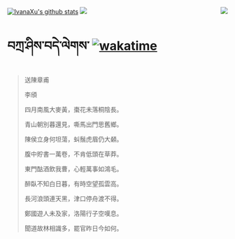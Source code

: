 [![IvanaXu's github stats](https://github-readme-stats.vercel.app/api?username=IvanaXu&show_icons=true&theme=vue-dark)](https://github.com/anuraghazra/github-readme-stats)
<img align="right" src="https://github-readme-stats.vercel.app/api/top-langs/?username=IvanaXu&langs_count=8&theme=graywhite" />
<img src="https://github-readme-stats.vercel.app/api/wakatime?username=IvanaXu&layout=compact&langs_count=8&theme=vue-dark&custom_title=Programming~Times/SinceJul.29.2021" />
# བཀྲ་ཤིས་བདེ་ལེགས་	[![wakatime](https://wakatime.com/badge/user/5043ee4a-e361-4607-9d47-d557f2005d05.svg)](https://wakatime.com/@5043ee4a-e361-4607-9d47-d557f2005d05)
> 送陳章甫
> 
> 李頎
> 
> 四月南風大麥黃，棗花未落桐陰長。
> 
> 青山朝別暮還見，嘶馬出門思舊鄉。
> 
> 陳侯立身何坦蕩，虯鬚虎眉仍大顙。
> 
> 腹中貯書一萬卷，不肯低頭在草莽。
> 
> 東門酤酒飲我曹，心輕萬事如鴻毛。
> 
> 醉臥不知白日暮，有時空望孤雲高。
> 
> 長河浪頭連天黑，津口停舟渡不得。
> 
> 鄭國遊人未及家，洛陽行子空嘆息。
> 
> 聞道故林相識多，罷官昨日今如何。
>